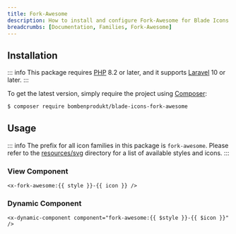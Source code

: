 ```yaml
---
title: Fork-Awesome
description: How to install and configure Fork-Awesome for Blade Icons.
breadcrumbs: [Documentation, Families, Fork-Awesome]
---
```


## Installation

::: info
This package requires [PHP](https://www.php.net/) 8.2 or later, and it supports [Laravel](https://laravel.com/) 10 or later.
:::

To get the latest version, simply require the project using [Composer](https://getcomposer.org/):

```bash
$ composer require bombenprodukt/blade-icons-fork-awesome
```

## Usage

::: info
The prefix for all icon families in this package is `fork-awesome`. Please refer to the [resources/svg](https://github.com/BombenProdukt/blade-icons-fork-awesome/tree/main/resources/svg) directory for a list of available styles and icons.
:::

### View Component

```blade
<x-fork-awesome:{{ style }}-{{ icon }} />
```

### Dynamic Component

```blade
<x-dynamic-component component="fork-awesome:{{ $style }}-{{ $icon }}" />
```
